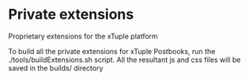 Private extensions
=================

Proprietary extensions for the xTuple platform

To build all the private extensions for xTuple Postbooks, run the ./tools/buildExtensions.sh 
script. All the resultant js and css files will be saved in the builds/ directory
